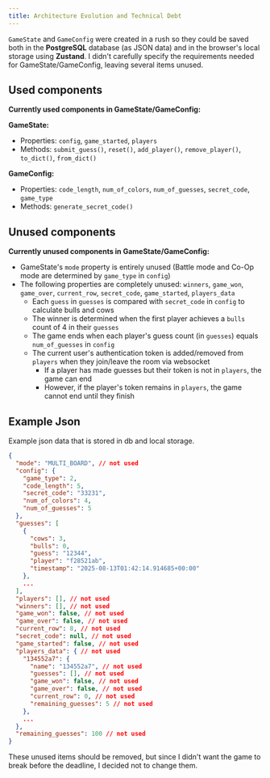 ```yaml
---
title: Architecture Evolution and Technical Debt
---
```


`GameState` and `GameConfig` were created in a rush so they could be saved both in the **PostgreSQL** database (as JSON data) and in the browser's local storage using **Zustand**. I didn't carefully specify the requirements needed for GameState/GameConfig, leaving several items unused.


## Used components

**Currently used components in GameState/GameConfig:**

**GameState:**
- Properties: `config`, `game_started`, `players`
- Methods: `submit_guess()`, `reset()`, `add_player()`, `remove_player()`, `to_dict()`, `from_dict()`

**GameConfig:**
- Properties: `code_length`, `num_of_colors`, `num_of_guesses`, `secret_code`, `game_type`
- Methods: `generate_secret_code()`



## Unused components

**Currently unused components in GameState/GameConfig:**

- GameState's `mode` property is entirely unused (Battle mode and Co-Op mode are determined by `game_type` in `config`)
- The following properties are completely unused: `winners`, `game_won`, `game_over`, `current_row`, `secret_code`, `game_started`, `players_data`
  - Each `guess` in `guesses` is compared with `secret_code` in `config` to calculate bulls and cows
  - The winner is determined when the first player achieves a `bulls` count of 4 in their `guesses`
  - The game ends when each player's guess count (in `guesses`) equals `num_of_guesses` in `config`
  - The current user's authentication token is added/removed from `players` when they join/leave the room via websocket
    - If a player has made guesses but their token is not in `players`, the game can end
    - However, if the player's token remains in `players`, the game cannot end until they finish


## Example Json

Example json data that is stored in db and local storage. 

```json
{
  "mode": "MULTI_BOARD", // not used
  "config": {
    "game_type": 2,
    "code_length": 5,
    "secret_code": "33231",
    "num_of_colors": 4,
    "num_of_guesses": 5
  },
  "guesses": [
    {
      "cows": 3,
      "bulls": 0,
      "guess": "12344",
      "player": "f28521ab",
      "timestamp": "2025-08-13T01:42:14.914685+00:00"
    },
    ...
  ],
  "players": [], // not used
  "winners": [], // not used
  "game_won": false, // not used
  "game_over": false, // not used
  "current_row": 8, // not used
  "secret_code": null, // not used
  "game_started": false, // not used
  "players_data": { // not used
    "134552a7": {
      "name": "134552a7", // not used
      "guesses": [], // not used
      "game_won": false, // not used
      "game_over": false, // not used
      "current_row": 0, // not used
      "remaining_guesses": 5 // not used
    }, 
    ...
  },
  "remaining_guesses": 100 // not used
}
```


These unused items should be removed, but since I didn't want the game to break before the deadline, I decided not to change them.


